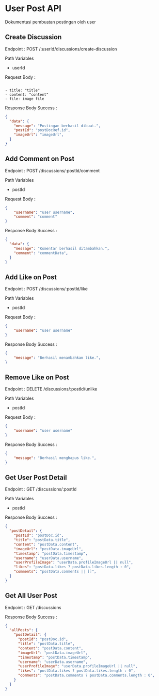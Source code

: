 # User Post API
Dokumentasi pembuatan postingan oleh user


## Create Discussion

Endpoint : POST /:userId/discussions/create-discussion

Path Variables
- userId

Request Body :

```form-data

- title: "title"
- content: "content"
- file: image file

```

Response Body Success :

```json
{
  "data": {
    "message": "Postingan berhasil dibuat.",
    "postId": "postDocRef.id",
    "imageUrl": "imageUrl",
  }
}
```


## Add Comment on Post

Endpoint : POST /discussions/:postId/comment

Path Variables
- postId

Request Body :

```json
{
    "username": "user username",
    "comment": "comment"
}
```

Response Body Success :

```json
{
  "data": {
    "message": "Komentar berhasil ditambahkan.",
    "comment": "commentData",
  }
}
```


## Add Like on Post

Endpoint : POST /discussions/:postId/like

Path Variables
- postId

Request Body :

```json
{
    "username": "user username"
}
```

Response Body Success :

```json
{
    "message": "Berhasil menambahkan like.",
}
```


## Remove Like on Post

Endpoint : DELETE /discussions/:postId/unlike

Path Variables
- postId

Request Body :

```json
{
    "username": "user username"
}
```

Response Body Success :

```json
{
    "message": "Berhasil menghapus like.",
}
```


## Get User Post Detail

Endpoint : GET /discussions/:postId

Path Variables
- postId

Response Body Success :

```json
{
  "postDetail": {
    "postId": "postDoc.id",
    "title": "postData.title",
    "content": "postData.content",
    "imageUrl": "postData.imageUrl",
    "timestamp": "postData.timestamp",
    "username": "userData.username",
    "userProfileImage": "userData.profileImageUrl || null",
    "likes": "postData.likes ? postData.likes.length : 0",
    "comments": "postData.comments || []",
  }
}
```


## Get All User Post

Endpoint : GET /discussions

Response Body Success :

```json
{
  "allPosts": {
    "postDetail": {
      "postId": "postDoc.id",
      "title": "postData.title",
      "content": "postData.content",
      "imageUrl": "postData.imageUrl",
      "timestamp": "postData.timestamp",
      "username": "userData.username",
      "userProfileImage": "userData.profileImageUrl || null",
      "likes": "postData.likes ? postData.likes.length : 0",
      "comments": "postData.comments ? postData.comments.length : 0",
    }
  }
}
```

